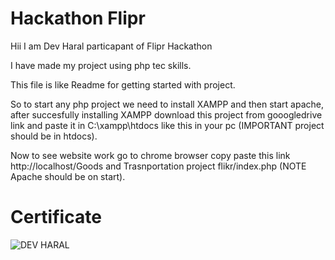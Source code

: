 # Hackathon Flipr


Hii 
I am Dev Haral particapant of Flipr Hackathon

I have made my project using php tec skills.

This file is like Readme for getting started with project.

So to start any php project we need to install XAMPP and then start apache, after succesfully installing XAMPP
download this project from gooogledrive link and paste it in C:\xampp\htdocs like this in your pc (IMPORTANT project should be in htdocs).

Now to see website work go to chrome browser copy paste this link http://localhost/Goods and Trasnportation project flikr/index.php (NOTE Apache should be on start).

# Certificate


![DEV HARAL](https://user-images.githubusercontent.com/90788942/167336290-0f67e03d-70ff-4f72-993e-a4ba1bc67e09.jpg)
